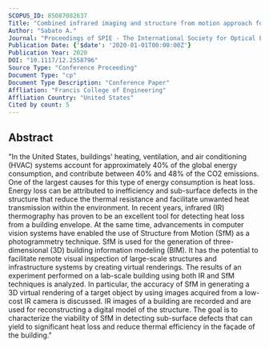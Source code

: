 ```yaml
---
SCOPUS_ID: 85087082637
Title: "Combined infrared imaging and structure from motion approach for building thermal energy efficiency and damage assessment"
Author: "Sabato A."
Journal: "Proceedings of SPIE - The International Society for Optical Engineering"
Publication Date: {'$date': '2020-01-01T00:00:00Z'}
Publication Year: 2020
DOI: "10.1117/12.2558796"
Source Type: "Conference Proceeding"
Document Type: "cp"
Document Type Description: "Conference Paper"
Affliation: "Francis College of Engineering"
Affliation Country: "United States"
Cited by count: 5
---
```


## Abstract
"In the United States, buildings' heating, ventilation, and air conditioning (HVAC) systems account for approximately 40% of the global energy consumption, and contribute between 40% and 48% of the CO2 emissions. One of the largest causes for this type of energy consumption is heat loss. Energy loss can be attributed to inefficiency and sub-surface defects in the structure that reduce the thermal resistance and facilitate unwanted heat transmission within the environment. In recent years, infrared (IR) thermography has proven to be an excellent tool for detecting heat loss from a building envelope. At the same time, advancements in computer vision systems have enabled the use of Structure from Motion (SfM) as a photogrammetry technique. SfM is used for the generation of three-dimensional (3D) building information modeling (BIM). It has the potential to facilitate remote visual inspection of large-scale structures and infrastructure systems by creating virtual renderings. The results of an experiment performed on a lab-scale building using both IR and SfM techniques is analyzed. In particular, the accuracy of SfM in generating a 3D virtual rendering of a target object by using images acquired from a low-cost IR camera is discussed. IR images of a building are recorded and are used for reconstructing a digital model of the structure. The goal is to characterize the viability of SfM in detecting sub-surface defects that can yield to significant heat loss and reduce thermal efficiency in the façade of the building."
